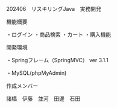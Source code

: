 202406　リスキリングJava　実務開発

機能概要

・ログイン ・商品検索 ・カート ・購入機能

開発環境

・Springフレーム（SpringMVC） ver 3.1.1

・MySQL(phpMyAdmin) 

作成メンバー

諸橋　伊藤　並河　田邊　石田
